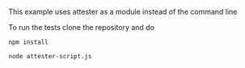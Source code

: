 This example uses attester as a module instead of the command line

To run the tests clone the repository and do

````
npm install

node attester-script.js
````